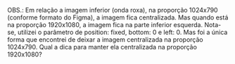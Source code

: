 OBS.: Em relação a imagem inferior (onda roxa), na proporção 1024x790 (conforme formato do Figma), a imagem fica centralizada. Mas quando está na proporção 1920x1080, a imagem fica na parte inferior esquerda.
Nota-se, utilizei o parâmetro de position: fixed, bottom: 0 e left: 0. Mas foi a única forma que encontrei de deixar a imagem centralizada na proporção 1024x790.
Qual a dica para manter ela centralizada na proporção 1920x1080?
